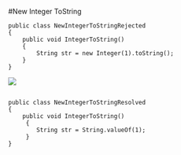 #New Integer ToString

```
public class NewIntegerToStringRejected
{
	public void IntegerToString() 
	{
		String str = new Integer(1).toString();
	}
}
```

![](http://www.iconki.com/icons/Software-Applications/32x32-Applications-Basics/arrow_down_blue.png)

```

public class NewIntegerToStringResolved
{
	public void IntegerToString()
     {
     	String str = String.valueOf(1);  
     }
}
```